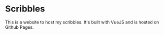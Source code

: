 # Scribbles

This is a website to host my scribbles. It's built with VueJS and is hosted on Github Pages.